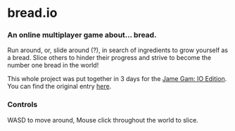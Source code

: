 # bread.io

### An online multiplayer game about... bread.

Run around, or, slide around (?), in search of ingredients to grow yourself as a bread.
Slice others to hinder their progress and strive to become the number one bread in the world!

This whole project was put together in 3 days for the [Jame Gam: IO Edition](https://itch.io/jam/jame-gam-io). You can find the original entry [here](https://one-gamer.itch.io/breadio).

### Controls

WASD to move around,
Mouse click throughout the world to slice.